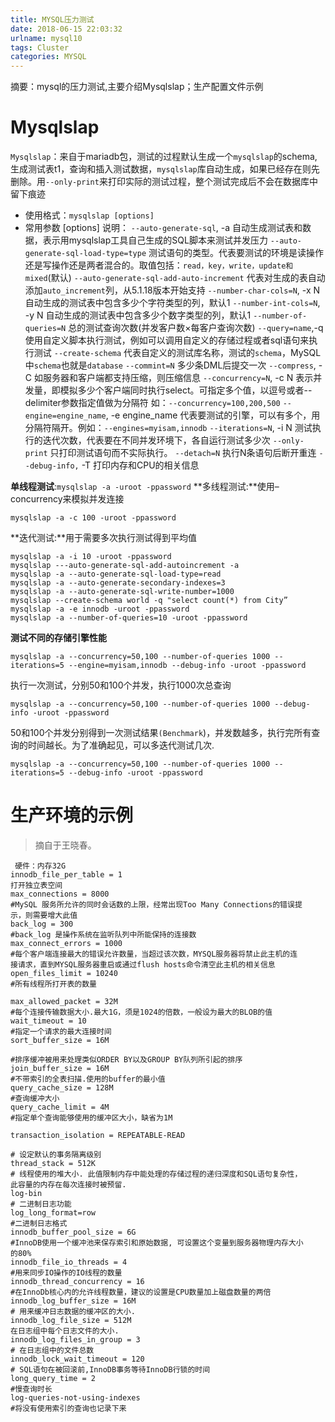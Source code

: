 ```yaml
---
title: MYSQL压力测试
date: 2018-06-15 22:03:32
urlname: mysql10
tags: Cluster
categories: MYSQL
---
```


摘要：mysql的压力测试,主要介绍Mysqlslap；生产配置文件示例

# Mysqlslap

​        `Mysqlslap`：来自于mariadb包，测试的过程默认生成一个`mysqlslap`的schema,生成测试表t1，查询和插入测试数据，`mysqlslap`库自动生成，如果已经存在则先删除。用`--only-print`来打印实际的测试过程，整个测试完成后不会在数据库中留下痕迹
- 使用格式：`mysqlslap [options]`
- 常用参数 [options] 说明：
  `--auto-generate-sql`, -a 自动生成测试表和数据，表示用mysqlslap工具自己生成的SQL脚本来测试并发压力
  `--auto-generate-sql-load-type=type` 测试语句的类型。代表要测试的环境是读操作还是写操作还是两者混合的。取值包括：`read，key，write，update和mixed`(默认)
  `--auto-generate-sql-add-auto-increment` 代表对生成的表自动添加`auto_increment`列，从5.1.18版本开始支持
  `--number-char-cols=N`, -x N 自动生成的测试表中包含多少个字符类型的列，默认1
  `--number-int-cols=N`, -y N 自动生成的测试表中包含多少个数字类型的列，默认1
  `--number-of-queries=N` 总的测试查询次数(并发客户数×每客户查询次数)
  `--query=name`,-q 使用自定义脚本执行测试，例如可以调用自定义的存储过程或者sql语句来执行测试
  `--create-schema` 代表自定义的测试库名称，测试的`schema`，MySQL中`schema`也就是`database`
  `--commint=N` 多少条DML后提交一次
  `--compress`, -C 如服务器和客户端都支持压缩，则压缩信息
  `--concurrency=N`, -c N 表示并发量，即模拟多少个客户端同时执行select。可指定多个值，以逗号或者--delimiter参数指定值做为分隔符
       如：`--concurrency=100,200,500`
  `--engine=engine_name`, -e engine_name 代表要测试的引擎，可以有多个，用分隔符隔开。例如：`--engines=myisam,innodb`
  `--iterations=N`, -i N 测试执行的迭代次数，代表要在不同并发环境下，各自运行测试多少次
  `--only-print` 只打印测试语句而不实际执行。
  `--detach=N` 执行N条语句后断开重连
  `--debug-info,` -T 打印内存和CPU的相关信息

**单线程测试**:`mysqlslap -a -uroot -ppassword`
**多线程测试:**使用–concurrency来模拟并发连接
```
mysqlslap -a -c 100 -uroot -ppassword
```
**迭代测试:**用于需要多次执行测试得到平均值
```
mysqlslap -a -i 10 -uroot -ppassword
mysqlslap ---auto-generate-sql-add-autoincrement -a
mysqlslap -a --auto-generate-sql-load-type=read
mysqlslap -a --auto-generate-secondary-indexes=3
mysqlslap -a --auto-generate-sql-write-number=1000
mysqlslap --create-schema world -q "select count(*) from City”
mysqlslap -a -e innodb -uroot -ppassword
mysqlslap -a --number-of-queries=10 -uroot -ppassword
```
**测试不同的存储引擎性能**
```
mysqlslap -a --concurrency=50,100 --number-of-queries 1000 --iterations=5 --engine=myisam,innodb --debug-info -uroot -ppassword
```
执行一次测试，分别50和100个并发，执行1000次总查询
```
mysqlslap -a --concurrency=50,100 --number-of-queries 1000 --debug-info -uroot -ppassword
```
50和100个并发分别得到一次测试结果`(Benchmark`)，并发数越多，执行完所有查询的时间越长。为了准确起见，可以多迭代测试几次.
```
mysqlslap -a --concurrency=50,100 --number-of-queries 1000 --iterations=5 --debug-info -uroot -ppassword
```

# 生产环境的示例


>摘自于王晓春。
```
 硬件：内存32G
innodb_file_per_table = 1
打开独立表空间
max_connections = 8000
#MySQL 服务所允许的同时会话数的上限，经常出现Too Many Connections的错误提
示，则需要增大此值
back_log = 300
#back_log 是操作系统在监听队列中所能保持的连接数
max_connect_errors = 1000
#每个客户端连接最大的错误允许数量，当超过该次数，MYSQL服务器将禁止此主机的连
接请求，直到MYSQL服务器重启或通过flush hosts命令清空此主机的相关信息
open_files_limit = 10240
#所有线程所打开表的数量

max_allowed_packet = 32M
#每个连接传输数据大小.最大1G，须是1024的倍数，一般设为最大的BLOB的值
wait_timeout = 10
#指定一个请求的最大连接时间
sort_buffer_size = 16M

#排序缓冲被用来处理类似ORDER BY以及GROUP BY队列所引起的排序
join_buffer_size = 16M
#不带索引的全表扫描.使用的buffer的最小值
query_cache_size = 128M
#查询缓冲大小
query_cache_limit = 4M
#指定单个查询能够使用的缓冲区大小，缺省为1M

transaction_isolation = REPEATABLE-READ

# 设定默认的事务隔离级别
thread_stack = 512K
# 线程使用的堆大小. 此值限制内存中能处理的存储过程的递归深度和SQL语句复杂性，
此容量的内存在每次连接时被预留.
log-bin
# 二进制日志功能
log_long_format=row
#二进制日志格式
innodb_buffer_pool_size = 6G
#InnoDB使用一个缓冲池来保存索引和原始数据, 可设置这个变量到服务器物理内存大小
的80%
innodb_file_io_threads = 4
#用来同步IO操作的IO线程的数量
innodb_thread_concurrency = 16
#在InnoDb核心内的允许线程数量，建议的设置是CPU数量加上磁盘数量的两倍
innodb_log_buffer_size = 16M
# 用来缓冲日志数据的缓冲区的大小.
innodb_log_file_size = 512M
在日志组中每个日志文件的大小.
innodb_log_files_in_group = 3
# 在日志组中的文件总数
innodb_lock_wait_timeout = 120
# SQL语句在被回滚前,InnoDB事务等待InnoDB行锁的时间
long_query_time = 2
#慢查询时长
log-queries-not-using-indexes
#将没有使用索引的查询也记录下来
```
